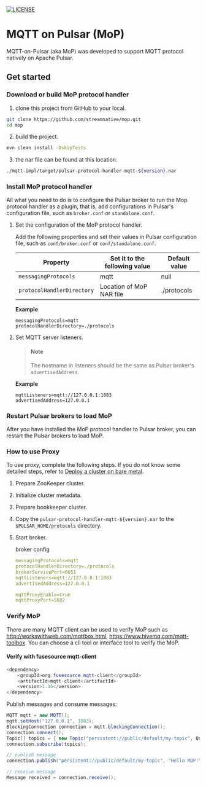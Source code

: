 <!--

    Licensed to the Apache Software Foundation (ASF) under one
    or more contributor license agreements.  See the NOTICE file
    distributed with this work for additional information
    regarding copyright ownership.  The ASF licenses this file
    to you under the Apache License, Version 2.0 (the
    "License"); you may not use this file except in compliance
    with the License.  You may obtain a copy of the License at

      http://www.apache.org/licenses/LICENSE-2.0

    Unless required by applicable law or agreed to in writing,
    software distributed under the License is distributed on an
    "AS IS" BASIS, WITHOUT WARRANTIES OR CONDITIONS OF ANY
    KIND, either express or implied.  See the License for the
    specific language governing permissions and limitations
    under the License.

-->

[![LICENSE](https://img.shields.io/hexpm/l/pulsar.svg)](https://github.com/streamnative/aop/blob/master/LICENSE)


# MQTT on Pulsar (MoP)
MQTT-on-Pulsar (aka MoP) was developed to support MQTT protocol natively on Apache Pulsar.

## Get started
### Download or build MoP protocol handler
1. clone this project from GitHub to your local.

```bash
git clone https://github.com/streamnative/mop.git
cd mop
```

2. build the project.
```bash
mvn clean install -DskipTests
```

3. the nar file can be found at this location.
```bash
./mqtt-impl/target/pulsar-protocol-handler-mqtt-${version}.nar
```

### Install MoP protocol handler
All what you need to do is to configure the Pulsar broker to run the Mop protocol handler as a plugin, that is,
add configurations in Pulsar's configuration file, such as `broker.conf` or `standalone.conf`.

1. Set the configuration of the MoP protocol handler.
    
    Add the following properties and set their values in Pulsar configuration file, such as `conf/broker.conf` or `conf/standalone.conf`.

    Property | Set it to the following value | Default value
    |---|---|---
    `messagingProtocols` | mqtt | null
    `protocolHandlerDirectory`| Location of MoP NAR file | ./protocols
    
    **Example**

    ```
    messagingProtocols=mqtt
    protocolHandlerDirectory=./protocols
    ```
2. Set MQTT server listeners.

    > #### Note
    > The hostname in listeners should be the same as Pulsar broker's `advertisedAddress`.

    **Example**

    ```
    mqttListeners=mqtt://127.0.0.1:1883
    advertisedAddress=127.0.0.1
    ```
   
### Restart Pulsar brokers to load MoP

After you have installed the MoP protocol handler to Pulsar broker, you can restart the Pulsar brokers to load MoP.

### How to use Proxy

To use proxy, complete the following steps. If you do not know some detailed steps, refer to [Deploy a cluster on bare metal](http://pulsar.apache.org/docs/en/deploy-bare-metal/).

1. Prepare ZooKeeper cluster.

2. Initialize cluster metadata.

3. Prepare bookkeeper cluster.

4. Copy the `pulsar-protocol-handler-mqtt-${version}.nar` to the `$PULSAR_HOME/protocols` directory.

5. Start broker.

    broker config

    ```yaml
    messagingProtocols=mqtt
    protocolHandlerDirectory=./protocols
    brokerServicePort=6651
    mqttListeners=mqtt://127.0.0.1:1883
    advertisedAddress=127.0.0.1
    
    mqttProxyEnable=true
    mqttProxyPort=5682
    ```

### Verify MoP

There are many MQTT client can be used to verify MoP such as http://workswithweb.com/mqttbox.html, https://www.hivemq.com/mqtt-toolbox. You can choose a cli tool or interface tool to verify the MoP.

#### Verify with fusesource mqtt-client

```java
<dependency>
    <groupId>org.fusesource.mqtt-client</groupId>
    <artifactId>mqtt-client</artifactId>
    <version>1.16</version>
</dependency>
```

Publish messages and consume messages:

```java
MQTT mqtt = new MQTT();
mqtt.setHost("127.0.0.1", 1883);
BlockingConnection connection = mqtt.blockingConnection();
connection.connect();
Topic[] topics = { new Topic("persistent://public/default/my-topic", QoS.AT_LEAST_ONCE) };
connection.subscribe(topics);

// publish message
connection.publish("persistent://public/default/my-topic", "Hello MOP!".getBytes(), QoS.AT_LEAST_ONCE, false);

// receive message
Message received = connection.receive();
```
